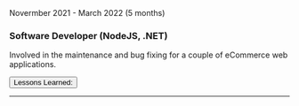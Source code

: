 <div class="">
  <div class="float-right">
    <span class="text-primary experience-date">Novermber 2021 - March 2022 (5 months)</span>
  </div>
  <div class="">
    <h3 class="mb-3">Software Developer (NodeJS, .NET)</h3>

<div class="col-md-10" markdown="1">

Involved in the maintenance and bug fixing for a couple of eCommerce web applications.

</div>

  </div>
</div>

<div class="col-md-10 accordion mt-2 d-print-none d-none" id="experience-3-enlightenment-accordion">
  <div class="card">
    <div class="card-header p-0" id="experience-3-enlightenment-heading-lessons-learned">
      <p class="mb-0">
          <button class="btn btn-link btn-block text-left collapsed subheading-small" type="button" data-toggle="collapse" data-target="#experience-3-enlightenment-collapse-lessons-learned" aria-expanded="false" aria-controls="experience-3-enlightenment-collapse-lessons-learned">
          Lessons Learned:
          </button>
      </p>
    </div>
    <div id="experience-3-enlightenment-collapse-lessons-learned" class="collapse" aria-labelledby="experience-3-enlightenment-heading-lessons-learned" data-parent="#experience-3-enlightenment-accordion">
      <div class="card-body">
        <div class="pr-3">
            
<div markdown="1">

---

</div>
        </div>
      </div>
    </div>
  </div>
</div>



<div class="mb-5">

</div>
